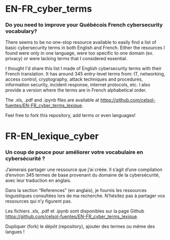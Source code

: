 # EN-FR_cyber_terms
<h3>Do you need to improve your Québécois French cybersecurity vocabulary?</h3>

There seems to be no one-stop resource available to easily find a list of basic cybersecurity terms in both English and French. Either the resources I found were only in one language, were too specific to one domain (ex. privacy) or were lacking terms that I considered essential. 

I thought I'd share this list I made of English cybersecurity terms with their French translation. It has around 345 entry-level terms from: IT, networking, access control, cryptography, attack techniques and procedures, information security, incident response, internet protocols, etc. I also provide a version where the terms are in French alphabetical order.

The .xls, .pdf and .ipynb files are available at https://github.com/celsol-fuentes/EN-FR_cyber_terms_lexique.

Feel free to fork this repository, add terms or even languages!


# FR-EN_lexique_cyber
<h3>Un coup de pouce pour améliorer votre vocabulaire en cybersécurité ?</h3>

J’aimerais partager une ressource que j’ai créée. Il s’agit d’une compilation d’environ 345 termes de base provenant du domaine de la cybersécurité, avec leur traduction en anglais.

Dans la section “References” (en anglais), je fournis les ressources linguistiques consultées lors de ma recherche. N’hésitez pas à partager vos ressources qui n’y figurent pas. 

Les fichiers .xls, .pdf et .ipynb sont disponibles sur la page Github  https://github.com/celsol-fuentes/EN-FR_cyber_terms_lexique.

Dupliquer (fork) le dépôt (repository), ajouter des termes ou même des langues !
